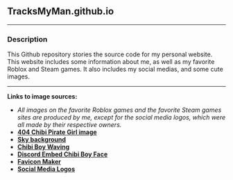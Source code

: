 
## TracksMyMan.github.io

*******************************************************************************************************************

### Description

This Github repository stories the source code for my personal website. This website includes some information about me, as well as my favorite Roblox and Steam games. It also includes my social medias, and some cute images.

*******************************************************************************************************************

**Links to image sources:**
 - *All images on the favorite Roblox games and the favorite Steam games sites are produced by me, except for the social media logos, which were all made by their respective owners.*
 - [**404 Chibi Pirate Girl image**](https://wpclipart.com/cartoon/anime/chibi/chibi_girl_eyepatch.jpg.html)
 - [**Sky background**](https://www.pexels.com/photo/white-clouds-in-pink-and-blue-clouds-2310713/)
 - [**Chibi Boy Waving**](https://www.freepik.com/free-vector/hand-drawn-anime-kawaii-illustration_49455584.htm#fromView=search&page=1&position=4&uuid=6a8d480e-cff3-4fc5-802b-3df248ef5ea6)
 - [**Discord Embed Chibi Boy Face**](https://www.wpclipart.com/cartoon/anime/chibi/chibi_boy_face.png.html)
 - [**Favicon Maker**](https://www.favicon.cc/)
 - [**Social Media Logos**](https://1000logos.net/)